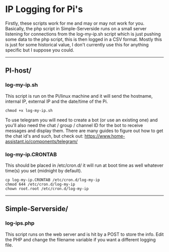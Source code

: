# IP Logging for Pi's

Firstly, these scripts work for me and may or may not work for you.  Basically, the php script in Simple-Serverside runs on a small server listening for connections
from the log-my-ip.sh script which is just pushing some data to the php script, this is then logged in a CSV format.  Mostly this is just for some historical value,
I don't currently use this for anything specific but I suppose you could.

---

## PI-host/

### log-my-ip.sh

This script is run on the Pi/linux machine and it will send the hostname, internal IP, external IP and the date/time of the Pi.

```
chmod +x log-my-ip.sh
```

To use telegram you will need to create a bot (or use an existing one) and you'll also need the chat / group / channel ID for the bot to receive messages and display them.  There are many guides to figure out how to get the chat id's and such, but check out:
https://www.home-assistant.io/components/telegram/


### log-my-ip.CRONTAB

This should be placed in /etc/cron.d/  it will run at boot time as well whatever time(s) you set (midnight by default).

```
cp log-my-ip.CRONTAB /etc/cron.d/log-my-ip
chmod 644 /etc/cron.d/log-my-ip
chown root.root /etc/cron.d/log-my-ip
```
---

## Simple-Serverside/ 

### log-ips.php

This script runs on the web server and is hit by a POST to store the info. Edit the PHP and change the filename variable if you want a different logging file.

